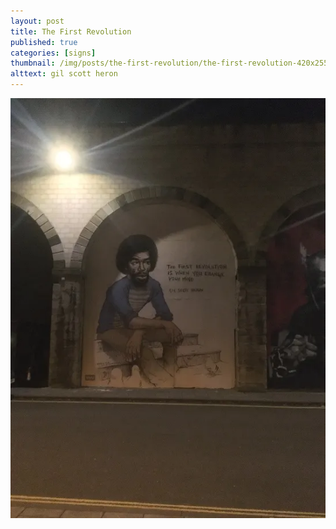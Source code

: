 ```yaml
---
layout: post
title: The First Revolution
published: true
categories: [signs]
thumbnail: /img/posts/the-first-revolution/the-first-revolution-420x255.webp
alttext: gil scott heron
---
```


![Gil Scott Heron](/img/posts/the-first-revolution/the-first-revolution.webp)
